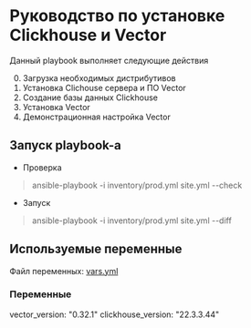 # Руководство по установке Clickhouse и Vector

Данный playbook выполняет следующие действия

0. Загрузка необходимых дистрибутивов
1. Установка Clichouse сервера и ПО Vector
2. Создание базы данных Clickhouse
3. Установка Vector
4. Демонстрационная настройка Vector

## Запуск playbook-а

* Проверка

> ansible-playbook -i inventory/prod.yml site.yml --check

* Запуск

> ansible-playbook -i inventory/prod.yml site.yml --diff

## Используемые переменные

Файл переменных: [vars.yml](./group_vars/vars.yml) 

### Переменные

vector_version: "0.32.1"
clickhouse_version: "22.3.3.44"